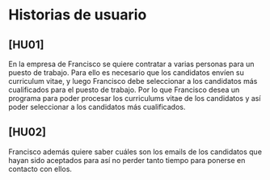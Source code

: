 # Historias de usuario

## [HU01]
En la empresa de Francisco se quiere contratar a varias personas para un puesto de trabajo. Para ello es necesario que los candidatos envíen su curriculum vitae, y luego Francisco debe seleccionar a los candidatos más cualificados para el puesto de trabajo. Por lo que Francisco desea un programa para poder procesar los curriculums vitae de los candidatos y así poder seleccionar a los candidatos más cualificados.

## [HU02]
Francisco además quiere saber cuáles son los emails de los candidatos que hayan sido aceptados para así no perder tanto tiempo para ponerse en contacto con ellos.